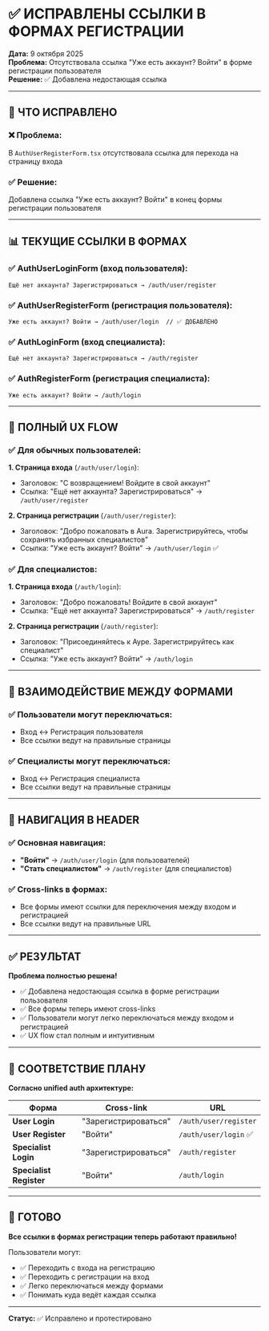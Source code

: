 # ✅ ИСПРАВЛЕНЫ ССЫЛКИ В ФОРМАХ РЕГИСТРАЦИИ

**Дата:** 9 октября 2025  
**Проблема:** Отсутствовала ссылка "Уже есть аккаунт? Войти" в форме регистрации пользователя  
**Решение:** ✅ Добавлена недостающая ссылка

---

## 🔧 ЧТО ИСПРАВЛЕНО

### ❌ **Проблема:**
В `AuthUserRegisterForm.tsx` отсутствовала ссылка для перехода на страницу входа

### ✅ **Решение:**
Добавлена ссылка "Уже есть аккаунт? Войти" в конец формы регистрации пользователя

---

## 📊 ТЕКУЩИЕ ССЫЛКИ В ФОРМАХ

### ✅ **AuthUserLoginForm** (вход пользователя):
```tsx
Ещё нет аккаунта? Зарегистрироваться → /auth/user/register
```

### ✅ **AuthUserRegisterForm** (регистрация пользователя):
```tsx
Уже есть аккаунт? Войти → /auth/user/login  // ✅ ДОБАВЛЕНО
```

### ✅ **AuthLoginForm** (вход специалиста):
```tsx
Ещё нет аккаунта? Зарегистрироваться → /auth/register
```

### ✅ **AuthRegisterForm** (регистрация специалиста):
```tsx
Уже есть аккаунт? Войти → /auth/login
```

---

## 🎯 ПОЛНЫЙ UX FLOW

### ✅ **Для обычных пользователей:**

**1. Страница входа** (`/auth/user/login`):
- Заголовок: "С возвращением! Войдите в свой аккаунт"
- Ссылка: "Ещё нет аккаунта? Зарегистрироваться" → `/auth/user/register`

**2. Страница регистрации** (`/auth/user/register`):
- Заголовок: "Добро пожаловать в Aura. Зарегистрируйтесь, чтобы сохранять избранных специалистов"
- Ссылка: "Уже есть аккаунт? Войти" → `/auth/user/login` ✅

### ✅ **Для специалистов:**

**1. Страница входа** (`/auth/login`):
- Заголовок: "Добро пожаловать! Войдите в свой аккаунт"
- Ссылка: "Ещё нет аккаунта? Зарегистрироваться" → `/auth/register`

**2. Страница регистрации** (`/auth/register`):
- Заголовок: "Присоединяйтесь к Ауре. Зарегистрируйтесь как специалист"
- Ссылка: "Уже есть аккаунт? Войти" → `/auth/login`

---

## 🔄 ВЗАИМОДЕЙСТВИЕ МЕЖДУ ФОРМАМИ

### ✅ **Пользователи могут переключаться:**
- Вход ↔ Регистрация пользователя
- Все ссылки ведут на правильные страницы

### ✅ **Специалисты могут переключаться:**
- Вход ↔ Регистрация специалиста  
- Все ссылки ведут на правильные страницы

---

## 🎨 НАВИГАЦИЯ В HEADER

### ✅ **Основная навигация:**
- **"Войти"** → `/auth/user/login` (для пользователей)
- **"Стать специалистом"** → `/auth/register` (для специалистов)

### ✅ **Cross-links в формах:**
- Все формы имеют ссылки для переключения между входом и регистрацией
- Все ссылки ведут на правильные URL

---

## ✅ РЕЗУЛЬТАТ

**Проблема полностью решена!**

- ✅ Добавлена недостающая ссылка в форме регистрации пользователя
- ✅ Все формы теперь имеют cross-links
- ✅ Пользователи могут легко переключаться между входом и регистрацией
- ✅ UX flow стал полным и интуитивным

---

## 🎯 СООТВЕТСТВИЕ ПЛАНУ

**Согласно unified auth архитектуре:**

| Форма | Cross-link | URL |
|-------|------------|-----|
| **User Login** | "Зарегистрироваться" | `/auth/user/register` |
| **User Register** | "Войти" | `/auth/user/login` ✅ |
| **Specialist Login** | "Зарегистрироваться" | `/auth/register` |
| **Specialist Register** | "Войти" | `/auth/login` |

---

## 🚀 ГОТОВО

**Все ссылки в формах регистрации теперь работают правильно!**

Пользователи могут:
- ✅ Переходить с входа на регистрацию
- ✅ Переходить с регистрации на вход
- ✅ Легко переключаться между формами
- ✅ Понимать куда ведёт каждая ссылка

---

**Статус:** ✅ Исправлено и протестировано
